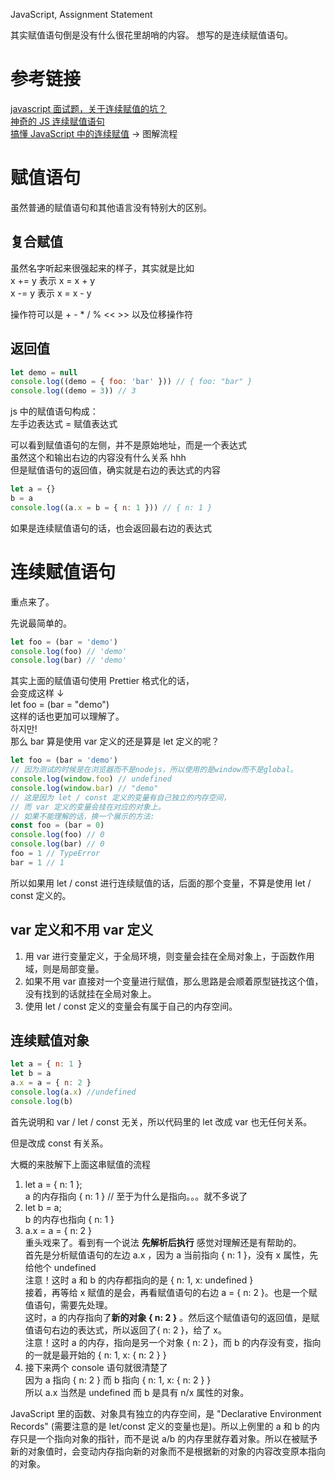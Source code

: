 JavaScript, Assignment Statement

<!-- more --->

其实赋值语句倒是没有什么很花里胡哨的内容。
想写的是连续赋值语句。

# 参考链接

[javascript 面试题，关于连续赋值的坑？](https://www.zhihu.com/question/41220520)  
[神奇的 JS 连续赋值语句](http://xiaoyuze88.github.io/blog/2013/09/20/%E7%A5%9E%E5%A5%87%E7%9A%84JS%E8%BF%9E%E7%BB%AD%E8%B5%8B%E5%80%BC%E8%AF%AD%E5%8F%A5)  
[搞懂 JavaScript 中的连续赋值](https://cloud.tencent.com/developer/article/1093667) -> 图解流程

# 赋值语句

虽然普通的赋值语句和其他语言没有特别大的区别。

## 复合赋值

虽然名字听起来很强起来的样子，其实就是比如  
x += y 表示 x = x + y  
x -= y 表示 x = x - y

操作符可以是 + - \* / % \<\< \>\> 以及位移操作符

## 返回值

```js
let demo = null
console.log((demo = { foo: 'bar' })) // { foo: "bar" }
console.log((demo = 3)) // 3
```

js 中的赋值语句构成：  
左手边表达式 = 赋值表达式

可以看到赋值语句的左侧，并不是原始地址，而是一个表达式  
虽然这个和输出右边的内容没有什么关系 hhh  
但是赋值语句的返回值，确实就是右边的表达式的内容

```js
let a = {}
b = a
console.log((a.x = b = { n: 1 })) // { n: 1 }
```

如果是连续赋值语句的话，也会返回最右边的表达式

# 连续赋值语句

重点来了。

先说最简单的。

```js
let foo = (bar = 'demo')
console.log(foo) // 'demo'
console.log(bar) // 'demo'
```

其实上面的赋值语句使用 Prettier 格式化的话，  
会变成这样 ↓  
let foo = (bar = "demo")  
这样的话也更加可以理解了。  
하지만!  
那么 bar 算是使用 var 定义的还是算是 let 定义的呢？

```js
let foo = (bar = 'demo')
// 因为测试的时候是在浏览器而不是nodejs，所以使用的是window而不是global。
console.log(window.foo) // undefined
console.log(window.bar) // "demo"
// 这是因为 let / const 定义的变量有自己独立的内存空间，
// 而 var 定义的变量会挂在对应的对象上。
// 如果不能理解的话，换一个展示的方法:
const foo = (bar = 0)
console.log(foo) // 0
console.log(bar) // 0
foo = 1 // TypeError
bar = 1 // 1
```

所以如果用 let / const 进行连续赋值的话，后面的那个变量，不算是使用 let / const 定义的。

## var 定义和不用 var 定义

1. 用 var 进行变量定义，于全局环境，则变量会挂在全局对象上，于函数作用域，则是局部变量。
2. 如果不用 var 直接对一个变量进行赋值，那么思路是会顺着原型链找这个值，没有找到的话就挂在全局对象上。
3. 使用 let / const 定义的变量会有属于自己的内存空间。

## 连续赋值对象

```js
let a = { n: 1 }
let b = a
a.x = a = { n: 2 }
console.log(a.x) //undefined
console.log(b)
```

首先说明和 var / let / const 无关，所以代码里的 let 改成 var 也无任何关系。

但是改成 const 有关系。

大概的来肢解下上面这串赋值的流程

1. let a = { n: 1 };  
   a 的内存指向 { n: 1 } // 至于为什么是指向。。。就不多说了
2. let b = a;  
   b 的内存也指向 { n: 1 }
3. a.x = a = { n: 2 }  
   重头戏来了。看到有一个说法 **先解析后执行** 感觉对理解还是有帮助的。  
   首先是分析赋值语句的左边 a.x ，因为 a 当前指向 { n: 1 }，没有 x 属性，先给他个 undefined  
   注意！这时 a 和 b 的内存都指向的是 { n: 1, x: undefined }  
   接着，再等给 x 赋值的是会，再看赋值语句的右边 a = { n: 2 }。也是一个赋值语句，需要先处理。  
   这时，a 的内存指向了**新的对象 { n: 2 }** 。然后这个赋值语句的返回值，是赋值语句右边的表达式，所以返回了{ n: 2 }，给了 x。  
   注意！这时 a 的内存，指向是另一个对象 { n: 2 }，而 b 的内存没有变，指向的一就是最开始的 { n: 1, x: { n: 2 } }
4. 接下来两个 console 语句就很清楚了  
   因为 a 指向 { n: 2 } 而 b 指向 { n: 1, x: { n: 2 } }  
   所以 a.x 当然是 undefined 而 b 是具有 n/x 属性的对象。

JavaScript 里的函数、对象具有独立的内存空间，是 "Declarative Environment Records" (需要注意的是 let/const 定义的变量也是)。所以上例里的 a 和 b 的内存只是一个指向对象的指针，而不是说 a/b 的内存里就存着对象。所以在被赋予新的对象值时，会变动内存指向新的对象而不是根据新的对象的内容改变原本指向的对象。
